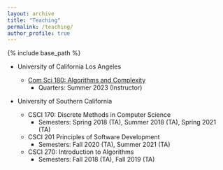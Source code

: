 ```yaml
---
layout: archive
title: "Teaching"
permalink: /teaching/
author_profile: true
---
```


{% include base_path %}

* University of California Los Angeles
  * [Com Sci 180: Algorithms and Complexity]()
    * Quarters: Summer 2023 (Instructor)

* University of Southern California
  * CSCI 170: Discrete Methods in Computer Science
    * Semesters: Spring 2018 (TA), Summer 2018 (TA), Spring 2021 (TA)
  * CSCI 201 Principles of Software Development
    * Semesters: Fall 2020 (TA), Summer 2021 (TA)
  * CSCI 270: Introduction to Algorithms
    * Semesters: Fall 2018 (TA), Fall 2019 (TA)
